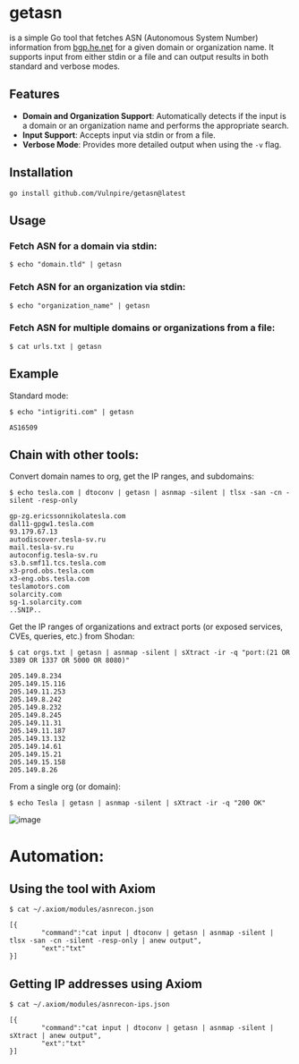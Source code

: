 # getasn
is a simple Go tool that fetches ASN (Autonomous System Number) information from [bgp.he.net](https://bgp.he.net) for a given domain or organization name. It supports input from either stdin or a file and can output results in both standard and verbose modes.

## Features

- **Domain and Organization Support**: Automatically detects if the input is a domain or an organization name and performs the appropriate search.
- **Input Support**: Accepts input via stdin or from a file.
- **Verbose Mode**: Provides more detailed output when using the `-v` flag.

## Installation

`go install github.com/Vulnpire/getasn@latest`

## Usage

### Fetch ASN for a domain via stdin:

`$ echo "domain.tld" | getasn`

### Fetch ASN for an organization via stdin:

`$ echo "organization_name" | getasn`

### Fetch ASN for multiple domains or organizations from a file:

`$ cat urls.txt | getasn`

## Example

Standard mode:

```
$ echo "intigriti.com" | getasn

AS16509

```
## Chain with other tools:

Convert domain names to org, get the IP ranges, and subdomains:

```
$ echo tesla.com | dtoconv | getasn | asnmap -silent | tlsx -san -cn -silent -resp-only

gp-zg.ericssonnikolatesla.com
dal11-gpgw1.tesla.com
93.179.67.13
autodiscover.tesla-sv.ru
mail.tesla-sv.ru
autoconfig.tesla-sv.ru
s3.b.smf11.tcs.tesla.com
x3-prod.obs.tesla.com
x3-eng.obs.tesla.com
teslamotors.com
solarcity.com
sg-1.solarcity.com
..SNIP..
```

Get the IP ranges of organizations and extract ports (or exposed services, CVEs, queries, etc.) from Shodan:

```
$ cat orgs.txt | getasn | asnmap -silent | sXtract -ir -q "port:(21 OR 3389 OR 1337 OR 5000 OR 8080)"

205.149.8.234
205.149.15.116
205.149.11.253
205.149.8.242
205.149.8.232
205.149.8.245
205.149.11.31
205.149.11.187
205.149.13.132
205.149.14.61
205.149.15.21
205.149.15.158
205.149.8.26
```

From a single org (or domain):

`$ echo Tesla | getasn | asnmap -silent | sXtract -ir -q "200 OK"`

![image](https://github.com/user-attachments/assets/8b8d27b8-5b7f-4eb8-bc56-56051f57b57d)

# Automation:

## Using the tool with Axiom

```
$ cat ~/.axiom/modules/asnrecon.json

[{
        "command":"cat input | dtoconv | getasn | asnmap -silent | tlsx -san -cn -silent -resp-only | anew output",
        "ext":"txt"
}]
```

## Getting IP addresses using Axiom

```
$ cat ~/.axiom/modules/asnrecon-ips.json

[{
        "command":"cat input | dtoconv | getasn | asnmap -silent | sXtract | anew output",
        "ext":"txt"
}]
```
